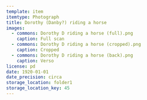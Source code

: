 ```yaml
---
template: item
itemtype: Photograph
title: Dorothy (Danby?) riding a horse
images:
  - commons: Dorothy D riding a horse (full).png
    caption: Full scan
  - commons: Dorothy D riding a horse (cropped).png
    caption: Cropped
  - commons: Dorothy D riding a horse (back).png
    caption: Verso
license: pd
date: 1920-01-01
date_precision: circa
storage_location: folder1
storage_location_key: 45
---
```


